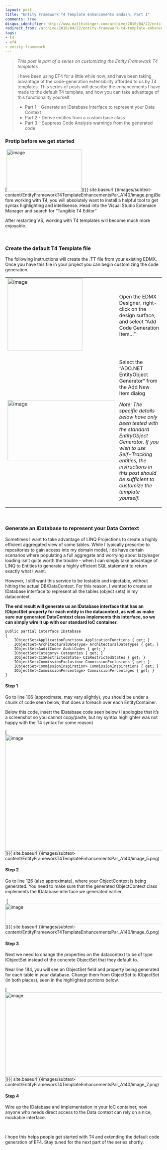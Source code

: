 ```yaml
---
layout: post
title: "Entity Framework T4 Template Enhancements &ndash; Part 1"
comments: true
disqus_identifier: http://www.matthidinger.com/archive/2010/04/22/entity-framework-t4-template-enhancements-ndash-part-1.aspx
redirect_from: /archive/2010/04/22/entity-framework-t4-template-enhancements-ndash-part-1.aspx/
tags: 
- t4
- ef4
- entity-framework
---
```

> *This post is part of a series on customizing the Entity Framework T4 templates*
>
> I have been using EF4 for a little while now, and have been taking advantage of the code-generation extensibility afforded to us by T4 templates. This series of posts will describe the enhancements I have made to the default T4 template, and how you can take advantage of this functionality yourself.
>
> -   Part 1 – Generate an IDatabase interface to represent your Data Context
> -   Part 2 - Derive entities from a custom base class
> -   Part 3 – Suppress Code Analysis warnings from the generated code

### Protip before we get started

[<img src="{{ site.baseurl }}images/subtext-content/EntityFrameworkT4TemplateEnhancementsPar_A140/image_thumb.png" title="image" alt="image" width="240" height="135" />]({{ site.baseurl }}images/subtext-content/EntityFrameworkT4TemplateEnhancementsPar_A140/image.png)Before working with T4, you will absolutely want to install a helpful tool to get syntax highlighting and intellisense. Head into the Visual Studio Extension Manager and search for “Tangible T4 Editor”

After restarting VS, working with T4 templates will become much more enjoyable.

 

### Create the default T4 Template file

The following instructions will create the .TT file from your existing EDMX. Once you have this file in your project you can begin customizing the code generation.

<table>
<colgroup>
<col width="50%" />
<col width="50%" />
</colgroup>
<tbody>
<tr class="odd">
<td><a href="{{ site.baseurl }}images/subtext-content/EntityFrameworkT4TemplateEnhancementsPar_A140/image_3.png"><img src="{{ site.baseurl }}images/subtext-content/EntityFrameworkT4TemplateEnhancementsPar_A140/image_thumb_3.png" title="image" alt="image" width="240" height="233" /></a> </td>
<td>Open the EDMX Designer, right-click on the design surface, and select “Add Code Generation Item…”</td>
</tr>
<tr class="even">
<td><a href="{{ site.baseurl }}images/subtext-content/EntityFrameworkT4TemplateEnhancementsPar_A140/image_4.png"><img src="{{ site.baseurl }}images/subtext-content/EntityFrameworkT4TemplateEnhancementsPar_A140/image_thumb_4.png" title="image" alt="image" width="343" height="193" /></a></td>
<td><p>Select the “ADO.NET EntityObject Generator” from the Add New Item dialog</p>
<p><em>Note: The specific details below have only been tested with the standard EntityObject Generator. If you wish to use Self-Tracking entities, the instructions in this post should be sufficient to customize the template yourself.</em></p></td>
</tr>
</tbody>
</table>

 

### Generate an IDatabase to represent your Data Context

Sometimes I want to take advantage of LINQ Projections to create a highly efficient aggregated view of some tables. While I typically prescribe to repositories to gain access into my domain model, I do have certain scenarios where populating a full aggregate and worrying about lazy/eager loading isn’t quite worth the trouble – when I can simply take advantage of LINQ to Entities to generate a highly efficient SQL statement to return exactly what I want.

However, I still want this service to be testable and injectable, without hitting the actual DB/DataContext. For this reason, I wanted to create an IDatabase interface to represent all the tables (object sets) in my datacontext.

**The end result will generate us an IDatabase interface that has an IObjectSet property for each entity in the datacontext, as well as make sure our generated DataContext class implements this interface, so we can simply wire it up with our standard IoC container.**

``` brush:
public partial interface IDatabase
{
    IObjectSet<ApplicationFunction> ApplicationFunctions { get; }
    IObjectSet<ArchitecturalDateType> ArchitecturalDateTypes { get; }
    IObjectSet<AuditCode> AuditCodes { get; }
    IObjectSet<Category> Categories { get; }
    IObjectSet<CISRestrictedState> CISRestrictedStates { get; }
    IObjectSet<CommissionExclusion> CommissionExclusions { get; }
    IObjectSet<CommissionInspiration> CommissionInspirations { get; }
    IObjectSet<CommissionPercentage> CommissionPercentages { get; }
}
```

#### Step 1

Go to line 106 (approximate, may vary slightly), you should be under a chunk of code seen below, that does a foreach over each EntityContainer.

Below this code, insert the IDatabase code seen below (I apologize that it’s a screenshot so you cannot copy/paste, but my syntax highlighter was not happy with the T4 syntax for some reason)

[<img src="{{ site.baseurl }}images/subtext-content/EntityFrameworkT4TemplateEnhancementsPar_A140/image_thumb_5.png" title="image" alt="image" width="809" height="371" />]({{ site.baseurl }}images/subtext-content/EntityFrameworkT4TemplateEnhancementsPar_A140/image_5.png)

#### Step 2

Go to line 126 (also approximate), where your ObjectContext is being generated. You need to make sure that the generated ObjectContext class implements the IDatabase interface we generated earlier.

 [<img src="{{ site.baseurl }}images/subtext-content/EntityFrameworkT4TemplateEnhancementsPar_A140/image_thumb_6.png" title="image" alt="image" width="874" height="65" />]({{ site.baseurl }}images/subtext-content/EntityFrameworkT4TemplateEnhancementsPar_A140/image_6.png)

#### Step 3

Next we need to change the properties on the datacontext to be of type IObjectSet instead of the concrete ObjectSet that they default to.

Near line 184, you will see an ObjectSet field and property being generated for each table in your database. Change them from ObjectSet to IObjectSet (in both places), seen in the highlighted portions below.

[<img src="{{ site.baseurl }}images/subtext-content/EntityFrameworkT4TemplateEnhancementsPar_A140/image_thumb_7.png" title="image" alt="image" width="953" height="270" />]({{ site.baseurl }}images/subtext-content/EntityFrameworkT4TemplateEnhancementsPar_A140/image_7.png)

#### Step 4

Wire up the IDatabase and implementation in your IoC container, now anyone who needs direct access to the Data context can rely on a nice, mockable interface.

 

I hope this helps people get started with T4 and extending the default code generation of EF4. Stay tuned for the next part of the series shortly.

 

